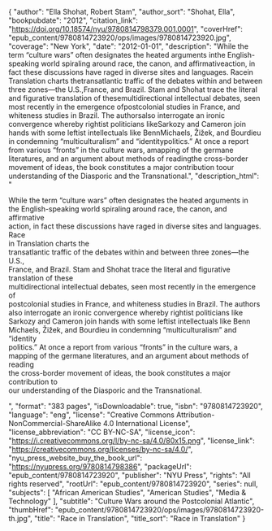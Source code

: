 {
  "author": "Ella Shohat, Robert Stam",
  "author_sort": "Shohat, Ella",
  "bookpubdate": "2012",
  "citation_link": "https://doi.org/10.18574/nyu/9780814798379.001.0001",
  "coverHref": "epub_content/9780814723920/ops/images/9780814723920.jpg",
  "coverage": "New York",
  "date": "2012-01-01",
  "description": "While the term “culture wars” often designates the heated arguments inthe English-speaking world spiraling around race, the canon, and affirmativeaction, in fact these discussions have raged in diverse sites and languages. Racein Translation charts thetransatlantic traffic of the debates within and between three zones—the U.S.,France, and Brazil. Stam and Shohat trace the literal and figurative translation of thesemultidirectional intellectual debates, seen most recently in the emergence ofpostcolonial studies in France, and whiteness studies in Brazil. The authorsalso interrogate an ironic convergence whereby rightist politicians likeSarkozy and Cameron join hands with some leftist intellectuals like BennMichaels, Žižek, and Bourdieu in condemning “multiculturalism” and “identitypolitics.” At once a report from various “fronts” in the culture wars, amapping of the germane literatures, and an argument about methods of readingthe cross-border movement of ideas, the book constitutes a major contribution toour understanding of the Diasporic and the Transnational.",
  "description_html": "<p>While the term “culture wars” often designates the heated arguments in<br>the English-speaking world spiraling around race, the canon, and affirmative<br>action, in fact these discussions have raged in diverse sites and languages. Race<br>in Translation charts the<br>transatlantic traffic of the debates within and between three zones—the U.S.,<br>France, and Brazil. Stam and Shohat trace the literal and figurative translation of these<br>multidirectional intellectual debates, seen most recently in the emergence of<br>postcolonial studies in France, and whiteness studies in Brazil. The authors<br>also interrogate an ironic convergence whereby rightist politicians like<br>Sarkozy and Cameron join hands with some leftist intellectuals like Benn<br>Michaels, Žižek, and Bourdieu in condemning “multiculturalism” and “identity<br>politics.” At once a report from various “fronts” in the culture wars, a<br>mapping of the germane literatures, and an argument about methods of reading<br>the cross-border movement of ideas, the book constitutes a major contribution to<br>our understanding of the Diasporic and the Transnational.</p>",
  "format": "383 pages",
  "isDownloadable": true,
  "isbn": "9780814723920",
  "language": "eng",
  "license": "Creative Commons Attribution-NonCommercial-ShareAlike 4.0 International License",
  "license_abbreviation": "CC BY-NC-SA",
  "license_icon": "https://i.creativecommons.org/l/by-nc-sa/4.0/80x15.png",
  "license_link": "https://creativecommons.org/licenses/by-nc-sa/4.0/",
  "nyu_press_website_buy_the_book_url": "https://nyupress.org/9780814798386",
  "packageUrl": "epub_content/9780814723920",
  "publisher": "NYU Press",
  "rights": "All rights reserved",
  "rootUrl": "epub_content/9780814723920",
  "series": null,
  "subjects": [
    "African American Studies",
    "American Studies",
    "Media & Technology"
  ],
  "subtitle": "Culture Wars around the Postcolonial Atlantic",
  "thumbHref": "epub_content/9780814723920/ops/images/9780814723920-th.jpg",
  "title": "Race in Translation",
  "title_sort": "Race in Translation"
}
